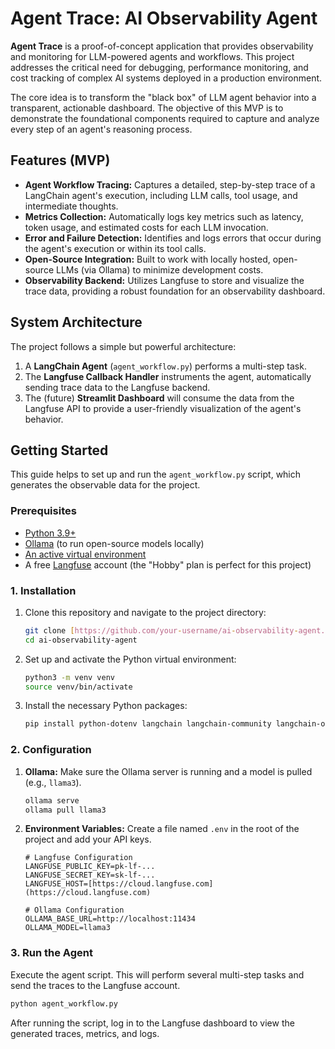 # Agent Trace: AI Observability Agent

**Agent Trace** is a proof-of-concept application that provides observability and monitoring for LLM-powered agents and workflows. This project addresses the critical need for debugging, performance monitoring, and cost tracking of complex AI systems deployed in a production environment.

The core idea is to transform the "black box" of LLM agent behavior into a transparent, actionable dashboard. The objective of this MVP is to demonstrate the foundational components required to capture and analyze every step of an agent's reasoning process.

## Features (MVP)

-   **Agent Workflow Tracing:** Captures a detailed, step-by-step trace of a LangChain agent's execution, including LLM calls, tool usage, and intermediate thoughts.
-   **Metrics Collection:** Automatically logs key metrics such as latency, token usage, and estimated costs for each LLM invocation.
-   **Error and Failure Detection:** Identifies and logs errors that occur during the agent's execution or within its tool calls.
-   **Open-Source Integration:** Built to work with locally hosted, open-source LLMs (via Ollama) to minimize development costs.
-   **Observability Backend:** Utilizes Langfuse to store and visualize the trace data, providing a robust foundation for an observability dashboard.

## System Architecture

The project follows a simple but powerful architecture:

1.  A **LangChain Agent** (`agent_workflow.py`) performs a multi-step task.
2.  The **Langfuse Callback Handler** instruments the agent, automatically sending trace data to the Langfuse backend.
3.  The (future) **Streamlit Dashboard** will consume the data from the Langfuse API to provide a user-friendly visualization of the agent's behavior.

## Getting Started

This guide helps to set up and run the `agent_workflow.py` script, which generates the observable data for the project.

### Prerequisites

-   [Python 3.9+](https://www.python.org/)
-   [Ollama](https://ollama.com/) (to run open-source models locally)
-   [An active virtual environment](https://docs.python.org/3/library/venv.html)
-   A free [Langfuse](https://cloud.langfuse.com/) account (the "Hobby" plan is perfect for this project)

### 1. Installation

1.  Clone this repository and navigate to the project directory:
    ```bash
    git clone [https://github.com/your-username/ai-observability-agent.git](https://github.com/your-username/ai-observability-agent.git)
    cd ai-observability-agent
    ```
2.  Set up and activate the Python virtual environment:
    ```bash
    python3 -m venv venv
    source venv/bin/activate
    ```
3.  Install the necessary Python packages:
    ```bash
    pip install python-dotenv langchain langchain-community langchain-ollama wikipedia
    ```

### 2. Configuration

1.  **Ollama:** Make sure the Ollama server is running and a model is pulled (e.g., `llama3`).
    ```bash
    ollama serve
    ollama pull llama3
    ```
2.  **Environment Variables:** Create a file named `.env` in the root of the project and add your API keys.

    ```dotenv
    # Langfuse Configuration
    LANGFUSE_PUBLIC_KEY=pk-lf-...
    LANGFUSE_SECRET_KEY=sk-lf-...
    LANGFUSE_HOST=[https://cloud.langfuse.com](https://cloud.langfuse.com)

    # Ollama Configuration
    OLLAMA_BASE_URL=http://localhost:11434
    OLLAMA_MODEL=llama3
    ```

### 3. Run the Agent

Execute the agent script. This will perform several multi-step tasks and send the traces to the Langfuse account.

```bash
python agent_workflow.py
```
After running the script, log in to the Langfuse dashboard to view the generated traces, metrics, and logs.
